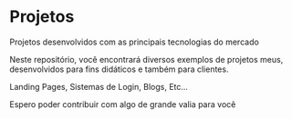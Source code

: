 # Projetos
Projetos desenvolvidos com as principais tecnologias do mercado

Neste repositório, você encontrará diversos exemplos de projetos meus, desenvolvidos para fins didáticos e também para clientes.

Landing Pages,
Sistemas de Login,
Blogs,
Etc...

Espero poder contribuir com algo de grande valia para você
